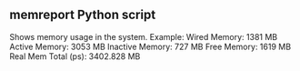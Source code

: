 memreport Python script
----------------------------------
Shows memory usage in the system.
Example:
Wired Memory:           1381 MB
Active Memory:          3053 MB
Inactive Memory:        727 MB
Free Memory:            1619 MB
Real Mem Total (ps):    3402.828 MB
